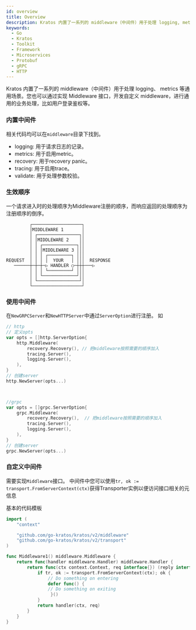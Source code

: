 ```yaml
---
id: overview
title: Overview
description: Kratos 内置了一系列的 middleware（中间件）用于处理 logging, metrics 等通用场景。您也可以通过实现 Middleware 接口，开发自定义 middleware，进行通用的业务处理，比如用户登录鉴权等。
keywords:
  - Go
  - Kratos
  - Toolkit
  - Framework
  - Microservices
  - Protobuf
  - gRPC
  - HTTP
---
```

Kratos 内置了一系列的 middleware（中间件）用于处理 logging、 metrics 等通用场景。您也可以通过实现 Middleware 接口，开发自定义 middleware，进行通用的业务处理，比如用户登录鉴权等。

### 内置中间件
相关代码均可以在`middleware`目录下找到。
* logging: 用于请求日志的记录。
* metrics: 用于启用metric。
* recovery: 用于recovery panic。
* tracing: 用于启用trace。
* validate: 用于处理参数校验。

### 生效顺序
一个请求进入时的处理顺序为Middleware注册的顺序，而响应返回的处理顺序为注册顺序的倒序。

```
         ┌───────────────────┐
         │MIDDLEWARE 1       │
         │ ┌────────────────┐│
         │ │MIDDLEWARE 2    ││
         │ │ ┌─────────────┐││
         │ │ │MIDDLEWARE 3 │││
         │ │ │ ┌─────────┐ │││
REQUEST  │ │ │ │  YOUR   │ │││  RESPONSE
   ──────┼─┼─┼─▷ HANDLER ○─┼┼┼───▷
         │ │ │ └─────────┘ │││
         │ │ └─────────────┘││
         │ └────────────────┘│
         └───────────────────┘
``` 

### 使用中间件
在`NewGRPCServer`和`NewHTTPServer`中通过`ServerOption`进行注册。
如
```go
// http
// 定义opts
var opts = []http.ServerOption{
	http.Middleware(
		recovery.Recovery(), // 把middleware按照需要的顺序加入
		tracing.Server(),
		logging.Server(),
	),
}
// 创建server
http.NewServer(opts...)



//grpc
var opts = []grpc.ServerOption{
	grpc.Middleware(
		recovery.Recovery(),  // 把middleware按照需要的顺序加入
		tracing.Server(),
		logging.Server(),
	),
}
// 创建server
grpc.NewServer(opts...)

```


### 自定义中间件
需要实现`Middleware`接口。
中间件中您可以使用`tr, ok := transport.FromServerContext(ctx)`获得Transporter实例以便访问接口相关的元信息

基本的代码模板
```go
import (
	"context"

	"github.com/go-kratos/kratos/v2/middleware"
	"github.com/go-kratos/kratos/v2/transport"
)

func Middleware1() middleware.Middleware {
	return func(handler middleware.Handler) middleware.Handler {
		return func(ctx context.Context, req interface{}) (reply interface{}, err error) {
			if tr, ok := transport.FromServerContext(ctx); ok {
				// Do something on entering 
				defer func() { 
				// Do something on exiting
				 }()
			}
			return handler(ctx, req)
		}
	}
}
```
